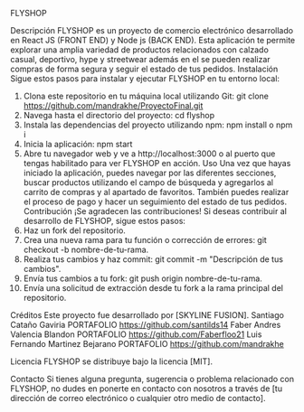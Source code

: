 FLYSHOP

Descripción
FLYSHOP es un proyecto de comercio electrónico desarrollado en React JS (FRONT END) y Node js (BACK END). Esta aplicación te permite explorar una amplia variedad de productos relacionados con calzado casual, deportivo, hype y streetwear además en el se pueden realizar compras de forma segura y seguir el estado de tus pedidos.
Instalación
Sigue estos pasos para instalar y ejecutar FLYSHOP en tu entorno local:
1.	Clona este repositorio en tu máquina local utilizando Git:
git clone https://github.com/mandrakhe/ProyectoFinal.git
2.	Navega hasta el directorio del proyecto:
cd flyshop 
3.	Instala las dependencias del proyecto utilizando npm:
npm install o npm i
4.	Inicia la aplicación:
npm start 
5.	Abre tu navegador web y ve a http://localhost:3000 o al puerto que tengas habilitado para ver FLYSHOP en acción.
Uso
Una vez que hayas iniciado la aplicación, puedes navegar por las diferentes secciones, buscar productos utilizando el campo de búsqueda y agregarlos al carrito de compras y al apartado de favoritos. También puedes realizar el proceso de pago y hacer un seguimiento del estado de tus pedidos.
Contribución
¡Se agradecen las contribuciones! Si deseas contribuir al desarrollo de FLYSHOP, sigue estos pasos:
1.	Haz un fork del repositorio.
2.	Crea una nueva rama para tu función o corrección de errores: git checkout -b nombre-de-tu-rama.
3.	Realiza tus cambios y haz commit: git commit -m "Descripción de tus cambios".
4.	Envía tus cambios a tu fork: git push origin nombre-de-tu-rama.
5.	Envía una solicitud de extracción desde tu fork a la rama principal del repositorio.

Créditos
Este proyecto fue desarrollado por [SKYLINE FUSION].
Santiago Cataño Gaviria
PORTAFOLIO
https://github.com/santilds14 
Faber Andres Valencia Blandon
PORTAFOLIO
https://github.com/Faberfloo21 
Luis Fernando Martinez Bejarano 
PORTAFOLIO 
https://github.com/mandrakhe 

Licencia
FLYSHOP se distribuye bajo la licencia [MIT].

Contacto
Si tienes alguna pregunta, sugerencia o problema relacionado con FLYSHOP, no dudes en ponerte en contacto con nosotros a través de [tu dirección de correo electrónico o cualquier otro medio de contacto].
